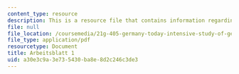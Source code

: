 ```yaml
---
content_type: resource
description: This is a resource file that contains information regarding arbeitsblatt1.
file: null
file_location: /coursemedia/21g-405-germany-today-intensive-study-of-german-language-and-culture-january-iap-2011/a30e3c9a3e735430ba8e8d2c246c3de3_MIT21G_405IAP11_arbeit01.pdf
file_type: application/pdf
resourcetype: Document
title: Arbeitsblatt 1
uid: a30e3c9a-3e73-5430-ba8e-8d2c246c3de3
---
```

